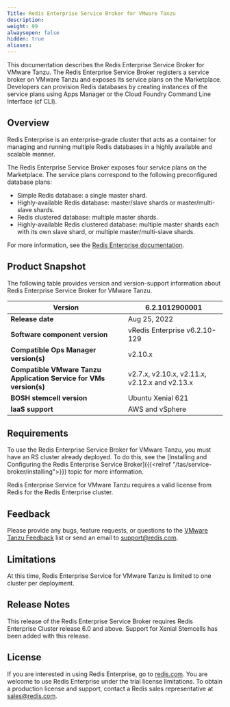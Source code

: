 ```yaml
---
Title: Redis Enterprise Service Broker for VMware Tanzu
description:
weight: 99
alwaysopen: false
hidden: true
aliases: 
---
```


This documentation describes the Redis Enterprise Service Broker for VMware Tanzu. The Redis Enterprise Service Broker registers a service broker on VMware Tanzu and exposes its service plans on the Marketplace. Developers can provision Redis databases by creating instances of the service plans using Apps Manager or the Cloud Foundry Command Line Interface (cf CLI).

## Overview

Redis Enterprise is an enterprise-grade cluster that acts as a container for managing and running multiple Redis databases in a highly available and scalable manner.

The Redis Enterprise Service Broker exposes four service plans on the Marketplace. The service plans correspond to the following preconfigured database plans:

* Simple Redis database: a single master shard.
* Highly-available Redis database: master/slave shards or master/multi-slave shards.
* Redis clustered database: multiple master shards.
* Highly-available Redis clustered database: multiple master shards each with its own slave shard, or multiple master/multi-slave shards.

For more information, see the [Redis Enterprise documentation](https://docs.redis.com/latest/rs/).

## Product Snapshot

The following table provides version and version-support information about Redis Enterprise Service Broker for VMware Tanzu.

| **Version** | **6.2.1012900001** |
|---|---|
| **Release date** | Aug 25, 2022 |
| **Software component version** | vRedis Enterprise v6.2.10-129 |
| **Compatible Ops Manager version(s)** | v2.10.x |
| **Compatible VMware Tanzu Application Service for VMs version(s)** | v2.7.x, v2.10.x, v2.11.x, v2.12.x and v2.13.x |
| **BOSH stemcell version** | Ubuntu Xenial 621 |
| **IaaS support** | AWS and vSphere |

## Requirements

To use the Redis Enterprise Service Broker for VMware Tanzu, you must have an RS cluster already deployed. To do this, see the [Installing and Configuring the Redis Enterprise Service Broker]({{<relref "/tas/service-broker/installing">}}) topic for more information.

Redis Enterprise Service for VMware Tanzu requires a valid license from Redis for the Redis Enterprise cluster.

## Feedback

Please provide any bugs, feature requests, or questions to the [VMware Tanzu Feedback](mailto:pivotal-cf-feedback@pivotal.io) list or send an email to support@redis.com.

## Limitations

At this time, Redis Enterprise Service for VMware Tanzu is limited to one cluster per deployment.

## Release Notes

This release of the Redis Enterprise Service Broker requires Redis Enterprise Cluster release 6.0 and above.
Support for Xenial Stemcells has been added with this release.

## License

If you are interested in using Redis Enterprise, go to [redis.com](https://redis.com/redis-enterprise-software/overview/). You are welcome to use Redis Enterprise under the trial license limitations. To obtain a production license and support, contact a Redis sales representative at sales@redis.com.
